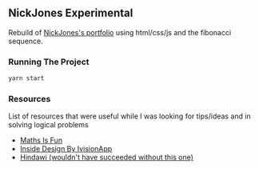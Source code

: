 ## NickJones Experimental

Rebuild of [NickJones's portfolio](https://narrowdesign.com/) using html/css/js and the fibonacci sequence.

### Running The Project

```bash
yarn start
```

### Resources

List of resources that were useful while I was looking for tips/ideas and in solving logical problems

- [Maths Is Fun](https://www.mathsisfun.com/numbers/fibonacci-sequence.html)
- [Inside Design By IvisionApp](https://www.invisionapp.com/inside-design/golden-ratio-designers/)
- [Hindawi (wouldn't have succeeded without this one)](https://www.hindawi.com/journals/ddns/2019/3149602/)
